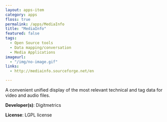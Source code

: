 ```yaml
---
layout: apps-item
category: apps
floss: true
permalink: /apps/MediaInfo
title: "MediaInfo"
featured: false
tags:
  - Open Source tools
  - Data mapping/conversation
  - Media Applications
imageurl:
  - "/img/no-image.gif"
links:
  - http://mediainfo.sourceforge.net/en

---
```

A convenient unified display of the most relevant technical and tag data for video and audio files.

**Developer(s)**: Digitmetrics

**License**: LGPL license

